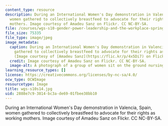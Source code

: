 ```yaml
---
content_type: resource
description: During an International Women's Day demonstration in Valencia, Spain,
  women gathered to collectively breastfeed to advocate for their rights as working
  mothers. Image courtesy of Amadeu Sanz on Flickr. CC NC-BY-SA.
file: /courses/wgs-s10-gender-power-leadership-and-the-workplace-spring-2014/2888e7c93814bc3ade6901fbee38bb10_wgs-s10s14.jpg
file_size: 75335
file_type: image/jpeg
image_metadata:
  caption: During an International Women's Day demonstration in Valencia, Spain, women
    gathered to collectively breastfeed to advocate for their rights as working mothers.
    (Image courtesy of [Amadeu Sanz](https://flic.kr/p/4x5Di7) on Flickr. CC NC-BY-SA.)
  credit: Image courtesy of Amadeu Sanz on Flickr. CC NC-BY-SA.
  image-alt: A photograph of a group of women sit on the ground nursing their babies.
learning_resource_types: []
license: https://creativecommons.org/licenses/by-nc-sa/4.0/
ocw_type: OCWImage
resourcetype: Image
title: wgs-s10s14.jpg
uid: 2888e7c9-3814-bc3a-de69-01fbee38bb10
---
```

During an International Women's Day demonstration in Valencia, Spain, women gathered to collectively breastfeed to advocate for their rights as working mothers. Image courtesy of Amadeu Sanz on Flickr. CC NC-BY-SA.